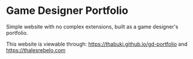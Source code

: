 # Game Designer Portfolio

Simple website with no complex extensions, built as a game designer's portfolio.

This website is viewable through: <https://thabuki.github.io/gd-portfolio> and <https://thalesrebelo.com>
